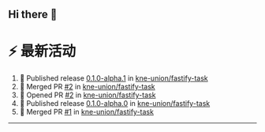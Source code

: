 ## Hi there 👋

<!--

**Here are some ideas to get you started:**

🙋‍♀️ A short introduction - what is your organization all about?
🌈 Contribution guidelines - how can the community get involved?
👩‍💻 Useful resources - where can the community find your docs? Is there anything else the community should know?
🍿 Fun facts - what does your team eat for breakfast?
🧙 Remember, you can do mighty things with the power of [Markdown](https://docs.github.com/github/writing-on-github/getting-started-with-writing-and-formatting-on-github/basic-writing-and-formatting-syntax)
-->


# ⚡ 最新活动

<!--START_SECTION:activity-->
1. 🚀 Published release [0.1.0-alpha.1](https://github.com/kne-union/fastify-task/releases/tag/0.1.0-alpha.1) in [kne-union/fastify-task](https://github.com/kne-union/fastify-task)
2. 🎉 Merged PR [#2](https://github.com/kne-union/fastify-task/pull/2) in [kne-union/fastify-task](https://github.com/kne-union/fastify-task)
3. 💪 Opened PR [#2](https://github.com/kne-union/fastify-task/pull/2) in [kne-union/fastify-task](https://github.com/kne-union/fastify-task)
4. 🚀 Published release [0.1.0-alpha.0](https://github.com/kne-union/fastify-task/releases/tag/0.1.0-alpha.0) in [kne-union/fastify-task](https://github.com/kne-union/fastify-task)
5. 🎉 Merged PR [#1](https://github.com/kne-union/fastify-task/pull/1) in [kne-union/fastify-task](https://github.com/kne-union/fastify-task)
<!--END_SECTION:activity-->

---

